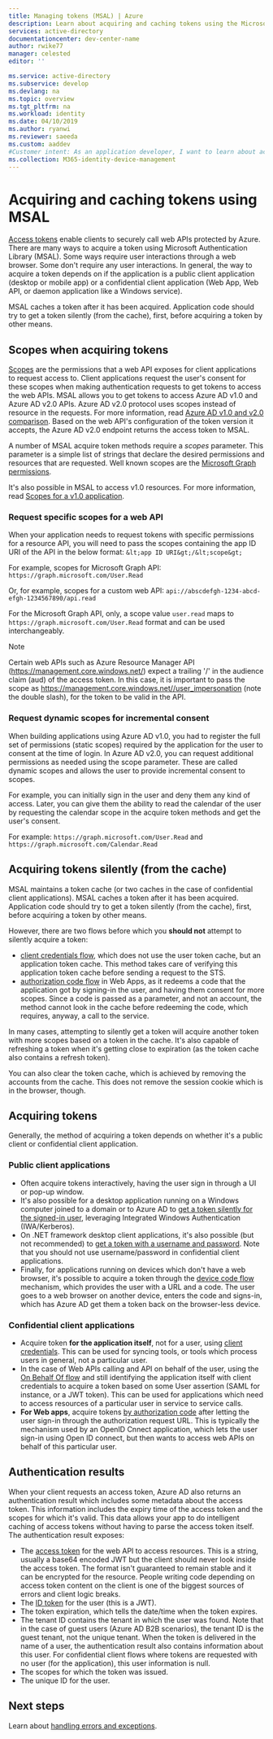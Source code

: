 ```yaml
---
title: Managing tokens (MSAL) | Azure
description: Learn about acquiring and caching tokens using the Microsoft Authentication Library (MSAL).
services: active-directory
documentationcenter: dev-center-name
author: rwike77
manager: celested
editor: ''

ms.service: active-directory
ms.subservice: develop
ms.devlang: na
ms.topic: overview
ms.tgt_pltfrm: na
ms.workload: identity
ms.date: 04/10/2019
ms.author: ryanwi
ms.reviewer: saeeda
ms.custom: aaddev
#Customer intent: As an application developer, I want to learn about acquiring and caching tokens so I can decide if this platform meets my application development needs and requirements.
ms.collection: M365-identity-device-management
---
```


# Acquiring and caching tokens using MSAL
[Access tokens](access-tokens.md) enable clients to securely call web APIs protected by Azure. There are many ways to acquire a token using Microsoft Authentication Library (MSAL). Some ways require user interactions through a web browser. Some don't require any user interactions. In general, the way to acquire a token depends on if the application is a public client application (desktop or mobile app) or a confidential client application (Web App, Web API, or daemon application like a Windows service).

MSAL caches a token after it has been acquired.  Application code should try to get a token silently (from the cache), first, before acquiring a token by other means.

## Scopes when acquiring tokens
[Scopes](v2-permissions-and-consent.md) are the permissions that a web API exposes for client applications to request access to. Client applications request the user's consent for these scopes when making authentication requests to get tokens to access the web APIs. MSAL allows you to get tokens to access Azure AD v1.0 and Azure AD v2.0 APIs. Azure AD v2.0 protocol uses scopes instead of resource in the requests. For more information, read [Azure AD v1.0 and v2.0 comparison](active-directory-v2-compare.md). Based on the web API's configuration of the token version it accepts, the Azure AD v2.0 endpoint returns the access token to MSAL.

A number of MSAL acquire token methods require a *scopes* parameter. This parameter is a simple list of strings that declare the desired permissions and resources that are requested. Well known scopes are the [Microsoft Graph permissions](/graph/permissions-reference).

It's also possible in MSAL to access v1.0 resources. For more information, read [Scopes for a v1.0 application](msal-scopes-for-v1-apps.md).

### Request specific scopes for a web API
When your application needs to request tokens with specific permissions for a resource API, you will need to pass the scopes containing the app ID URI of the API in the below format: `&lt;app ID URI&gt;/&lt;scope&gt;`

For example, scopes for Microsoft Graph API: `https://graph.microsoft.com/User.Read`

Or, for example, scopes for a custom web API: `api://abscdefgh-1234-abcd-efgh-1234567890/api.read`

For the Microsoft Graph API, only, a scope value `user.read` maps to `https://graph.microsoft.com/User.Read` format and can be used interchangeably.

> [!NOTE]
> Certain web APIs such as Azure Resource Manager API (https://management.core.windows.net/) expect a trailing '/' in the audience claim (aud) of the access token. In this case, it is important to pass the scope as https://management.core.windows.net//user_impersonation (note the double slash), for the token to be valid in the API.

### Request dynamic scopes for incremental consent
When building applications using Azure AD v1.0, you had to register the full set of permissions (static scopes) required by the application for the user to consent at the time of login. In Azure AD v2.0, you can request additional permissions as needed using the scope parameter. These are called dynamic scopes and allows the user to provide incremental consent to scopes.

For example, you can initially sign in the user and deny them any kind of access. Later, you can give them the ability to read the calendar of the user by requesting the calendar scope in the acquire token methods and get the user's consent.

For example: `https://graph.microsoft.com/User.Read` and `https://graph.microsoft.com/Calendar.Read`

## Acquiring tokens silently (from the cache)
MSAL maintains a token cache (or two caches in the case of confidential client applications).  MSAL caches a token after it has been acquired.  Application code should try to get a token silently (from the cache), first, before acquiring a token by other means. 

However, there are two flows before which you **should not** attempt to silently acquire a token:

- [client credentials flow](v2-oauth2-client-creds-grant-flow.md), which does not use the user token cache, but an application token cache. This method takes care of verifying this application token cache before sending a request to the STS.
- [authorization code flow](v2-oauth2-auth-code-flow.md) in Web Apps, as it redeems a code that the application got by signing-in the user, and having them consent for more scopes. Since a code is passed as a parameter, and not an account, the method cannot look in the cache before redeeming the code, which requires, anyway, a call to the service.

In many cases, attempting to silently get a token will acquire another token with more scopes based on a token in the cache. It's also capable of refreshing a token when it's getting close to expiration (as the token cache also contains a refresh token).

You can also clear the token cache, which is achieved by removing the accounts from the cache. This does not remove the session cookie which is in the browser, though.

## Acquiring tokens
Generally, the method of acquiring a token depends on whether it's a public client or confidential client application.

### Public client applications

- Often acquire tokens interactively, having the user sign in through a UI or pop-up window.
- It's also possible for a desktop application running on a Windows computer joined to a domain or to Azure AD to [get a token silently for the signed-in user](https://aka.ms/msal-net-iwa), leveraging Integrated Windows Authentication (IWA/Kerberos). 
- On .NET framework desktop client applications, it's also possible (but not recommended) to [get a token with a username and password](v2-oauth-ropc.md). Note that you should not use username/password in confidential client applications.
- Finally, for applications running on devices which don't have a web browser, it's possible to acquire a token through the [device code flow](v2-oauth2-device-code.md) mechanism, which provides the user with a URL and a code. The user goes to a web browser on another device, enters the code and signs-in, which has Azure AD get them a token back on the browser-less device.

### Confidential client applications 

- Acquire token **for the application itself**, not for a user, using [client credentials](v2-oauth2-client-creds-grant-flow.md). This can be used for syncing tools, or tools which process users in general, not a particular user. 
- In the case of Web APIs calling and API on behalf of the user, using the [On Behalf Of flow](v2-oauth2-on-behalf-of-flow.md) and still identifying the application itself with client credentials to acquire a token based on some User assertion (SAML for instance, or a JWT token). This can be used for applications which need to access resources of a particular user in service to service calls.
- **For Web apps**, acquire tokens [by authorization code](v2-oauth2-auth-code-flow.md) after letting the user sign-in through the authorization request URL. This is typically the mechanism used by an OpenID Cnnect application, which lets the user sign-in using Open ID connect, but then wants to access web APIs on behalf of this particular user.


## Authentication results 
When your client requests an access token, Azure AD also returns an authentication result which includes some metadata about the access token. This information includes the expiry time of the access token and the scopes for which it's valid. This data allows your app to do intelligent caching of access tokens without having to parse the access token itself.  The authentication result exposes:

- The [access token](access-tokens.md) for the web API to access resources. This is a string, usually a base64 encoded JWT but the client should never look inside the access token. The format isn't guaranteed to remain stable and it can be encrypted for the resource. People writing code depending on access token content on the client is one of the biggest sources of errors and client logic breaks.
- The [ID token](id-tokens.md) for the user (this is a JWT).
- The token expiration, which tells the date/time when the token expires.
- The tenant ID contains the tenant in which the user was found. Note that in the case of guest users (Azure AD B2B scenarios), the tenant ID is the guest tenant, not the unique tenant. When the token is delivered in the name of a user, the authentication result also contains information about this user. For confidential client flows where tokens are requested with no user (for the application), this user information is null.
- The scopes for which the token was issued.
- The unique ID for the user.

## Next steps
Learn about [handling errors and exceptions](msal-handling-exceptions.md). 
